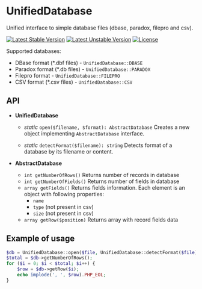 # UnifiedDatabase
Unified interface to simple database files (dbase, paradox, filepro and csv).

[![Latest Stable Version](https://poser.pugx.org/wapmorgan/unified-database/v/stable)](https://packagist.org/packages/wapmorgan/unified-database) [![Latest Unstable Version](https://poser.pugx.org/wapmorgan/unified-database/v/unstable)](https://packagist.org/packages/wapmorgan/unified-database) [![License](https://poser.pugx.org/wapmorgan/unified-database/license)](https://packagist.org/packages/wapmorgan/unified-database)

Supported databases:
* DBase format (*.dbf files) - `UnifiedDatabase::DBASE`
* Paradox format (*.db files) - `UnifiedDatabase::PARADOX`
* Filepro format - `UnifiedDatabase::FILEPRO`
* CSV format (*.csv files) - `UnifiedDatabase::CSV`

## API

* **UnifiedDatabase**
    * *static* `open($filename, $format): AbstractDatabase`
    Creates a new object implementing `AbstractDatabase` interface.

    * *static* `detectFormat($filename): string`
    Detects format of a database by its filename or content.

* **AbstractDatabase**
    * `int getNumberOfRows()`
    Returns number of records in database
    * `int getNumberOfFields()`
    Returns number of fields in database
    * `array getFields()`
    Returns fields information. Each element is an object with following properties:
        * `name`
        * `type` (not present in csv)
        * `size` (not present in csv)
    * `array getRow($position)`
    Returns array with record fields data

## Example of usage
``` php
$db = UnifiedDatabase::open($file, UnifiedDatabase::detectFormat($file));
$total = $db->getNumberOfRows();
for ($i = 0; $i < $total; $i++) {
    $row = $db->getRow($i);
    echo implode(', ', $row).PHP_EOL;
}
```
